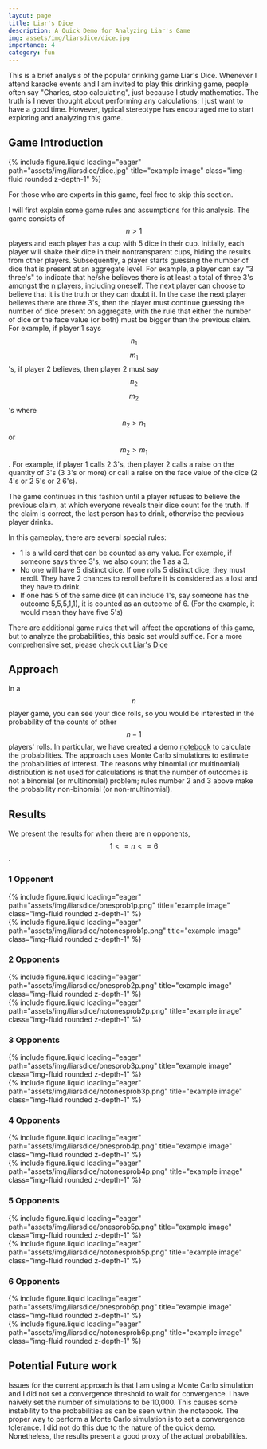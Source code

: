 ```yaml
---
layout: page
title: Liar's Dice
description: A Quick Demo for Analyzing Liar's Game
img: assets/img/liarsdice/dice.jpg
importance: 4
category: fun
---
```


This is a brief analysis of the popular drinking game Liar's Dice. Whenever I 
attend karaoke events and I am invited to play this drinking game, people often say "Charles, stop calculating", just because I study mathematics. The truth is I never
thought about performing any calculations; I just want to have a good time. However, 
 typical stereotype has encouraged me to start exploring and analyzing this game.

## Game Introduction

<div class="row justify-content-sm-center">
    <div class="col-sm-8 mt-3 mt-md-0">
        {% include figure.liquid loading="eager" path="assets/img/liarsdice/dice.jpg" title="example image" class="img-fluid rounded z-depth-1" %}
    </div>
</div>

For those who are experts in this game, feel free to skip this section. 

I will first explain some game rules and assumptions for this analysis. The game consists of
$$n > 1$$ players and each player has a cup with 5 dice in their cup. Initially,
each player will shake their dice in their nontransparent cups, hiding the results from other players. Subsequently, a player starts guessing the number of dice that is present at an
aggregate level. For example, a player can say "3 three's" to indicate that he/she believes
there is at least a total of three 3's amongst the n players, including oneself. The next player
can choose to believe that it is the truth or they can doubt it. In the case the next player believes
there are three 3's, then the player must continue guessing the number of dice present on
aggregate, with the rule that either the number of dice or the face value (or both) must be bigger than the previous claim. For example, if player 1 says $$n_1$$ $$m_1$$'s, if player 2 believes,
then player 2 must say $$n_2$$ $$m_2$$'s where $$n_2>n_1$$ or $$m_2>m_1$$. For example, if player 1 calls 2 3's, then player 2 calls a raise on the quantity of 3's (3 3's or more) or call a raise on the face value of the dice (2 4's or 2 5's or 2 6's).

The game continues in this fashion
until a player refuses to believe the previous claim, at which everyone reveals their dice count for
the truth. If the claim is correct, the last person has to drink, otherwise the previous player drinks.

In this gameplay, there are several special rules:
- 1 is a wild card that can be counted as any value. For example, if someone says three 3's, we also count the 1 as a 3.
- No one will have 5 distinct dice. If one rolls 5 distinct dice, they must reroll. They have 2 chances to reroll
before it is considered as a lost and they have to drink.
- If one has 5 of the same dice (it can include 1's, say someone has the outcome 5,5,5,1,1), it is counted 
as an outcome of 6. (For the example, it would mean they have five 5's)

There are additional game rules that will affect the operations of this game, but to analyze
the probabilities, this basic set would suffice. For a more comprehensive set, please check out
[Liar's Dice](https://en.wikipedia.org/wiki/Liar%27s_dice)

## Approach

In a $$n$$ player game, you can see your dice rolls, so you would be interested in the probability
of the counts of other $$n-1$$ players' rolls. In particular, we have created a demo [notebook](https://github.com/tsangcharles/liars-dice/blob/master/calculations.ipynb) to calculate the probabilities. The approach uses Monte Carlo simulations to estimate the probabilities
of interest. The reasons why binomial (or multinomial) distribution is not used for calculations is that the number of outcomes is not a
binomial (or multinomial) problem; rules number 2 and 3 above make the probability non-binomial (or non-multinomial).

## Results

We present the results for when there are n opponents, $$1<= n<= 6$$.


### 1 Opponent
<div class="row justify-content-sm-center">
    <div class="col-sm-8 mt-3 mt-md-0">
        {% include figure.liquid loading="eager" path="assets/img/liarsdice/onesprob1p.png" title="example image" class="img-fluid rounded z-depth-1" %}
    </div>
</div>

<div class="row justify-content-sm-center">
    <div class="col-sm-8 mt-3 mt-md-0">
        {% include figure.liquid loading="eager" path="assets/img/liarsdice/notonesprob1p.png" title="example image" class="img-fluid rounded z-depth-1" %}
    </div>
</div>


### 2 Opponents
<div class="row justify-content-sm-center">
    <div class="col-sm-8 mt-3 mt-md-0">
        {% include figure.liquid loading="eager" path="assets/img/liarsdice/onesprob2p.png" title="example image" class="img-fluid rounded z-depth-1" %}
    </div>
</div>

<div class="row justify-content-sm-center">
    <div class="col-sm-8 mt-3 mt-md-0">
        {% include figure.liquid loading="eager" path="assets/img/liarsdice/notonesprob2p.png" title="example image" class="img-fluid rounded z-depth-1" %}
    </div>
</div>

### 3 Opponents
<div class="row justify-content-sm-center">
    <div class="col-sm-8 mt-3 mt-md-0">
        {% include figure.liquid loading="eager" path="assets/img/liarsdice/onesprob3p.png" title="example image" class="img-fluid rounded z-depth-1" %}
    </div>
</div>

<div class="row justify-content-sm-center">
    <div class="col-sm-8 mt-3 mt-md-0">
        {% include figure.liquid loading="eager" path="assets/img/liarsdice/notonesprob3p.png" title="example image" class="img-fluid rounded z-depth-1" %}
    </div>
</div>

### 4 Opponents
<div class="row justify-content-sm-center">
    <div class="col-sm-8 mt-3 mt-md-0">
        {% include figure.liquid loading="eager" path="assets/img/liarsdice/onesprob4p.png" title="example image" class="img-fluid rounded z-depth-1" %}
    </div>
</div>

<div class="row justify-content-sm-center">
    <div class="col-sm-8 mt-3 mt-md-0">
        {% include figure.liquid loading="eager" path="assets/img/liarsdice/notonesprob4p.png" title="example image" class="img-fluid rounded z-depth-1" %}
    </div>
</div>


### 5 Opponents
<div class="row justify-content-sm-center">
    <div class="col-sm-8 mt-3 mt-md-0">
        {% include figure.liquid loading="eager" path="assets/img/liarsdice/onesprob5p.png" title="example image" class="img-fluid rounded z-depth-1" %}
    </div>
</div>

<div class="row justify-content-sm-center">
    <div class="col-sm-8 mt-3 mt-md-0">
        {% include figure.liquid loading="eager" path="assets/img/liarsdice/notonesprob5p.png" title="example image" class="img-fluid rounded z-depth-1" %}
    </div>
</div>

### 6 Opponents
<div class="row justify-content-sm-center">
    <div class="col-sm-8 mt-3 mt-md-0">
        {% include figure.liquid loading="eager" path="assets/img/liarsdice/onesprob6p.png" title="example image" class="img-fluid rounded z-depth-1" %}
    </div>
</div>

<div class="row justify-content-sm-center">
    <div class="col-sm-8 mt-3 mt-md-0">
        {% include figure.liquid loading="eager" path="assets/img/liarsdice/notonesprob6p.png" title="example image" class="img-fluid rounded z-depth-1" %}
    </div>
</div>

## Potential Future work
Issues for the current approach is that I am using a Monte Carlo simulation and I did not set a convergence threshold to wait for convergence. I have naively set the number of simulations to be 10,000. This causes some instability to the probabilities as can be seen within the notebook. 
The proper way to perform a Monte Carlo simulation is to set a convergence tolerance. I did not do this due to the nature of the
quick demo. Nonetheless, the results present a good proxy of the actual probabilities. 
